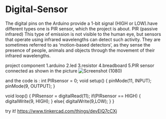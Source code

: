 # Digital-Sensor

The digital pins on the Arduino provide a 1-bit signal (HIGH or LOW).have different types one is PIR sensor, which the project is  about.
PIR (passive infrared)  This type of emission is not visible to the human eye, but sensors that operate using infrared wavelengths can detect such activity. They are sometimes referred to as ‘motion-based detectors’, as they sense the presence of people, animals and objects through the movement of their infrared wavelengths.

project component
1.arduino
2.led 
3.resistor 
4.breadboard
5.PIR sensor
connected as shown in the picture
![Screenshot (1080)](https://user-images.githubusercontent.com/108452991/181682332-1adfadd3-3c89-4f58-9095-981942bc94fb.png)

and the code is :
int PIRsensor = 0;
void setup() {
  pinMode(11, INPUT);
  pinMode(9, OUTPUT);
}

void loop() {
  PIRsensor = digitalRead(11);
  if(PIRsensor == HIGH) {
    digitalWrite(9, HIGH);
     }
  else{
    digitalWrite(9,LOW);
   }
}

try it!
https://www.tinkercad.com/things/devEIQ7cCXj

